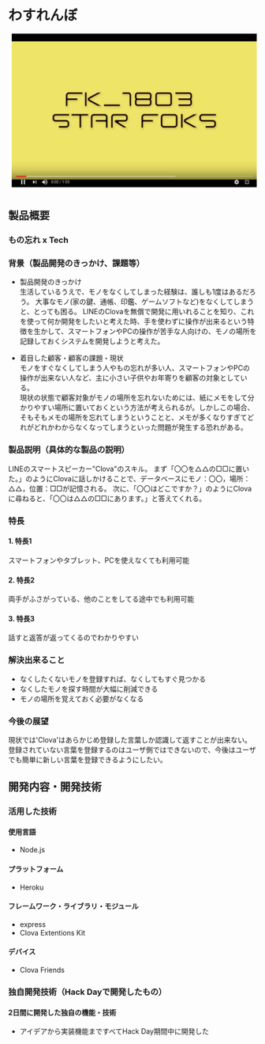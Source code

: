 # わすれんぼ

[![Product Name](fk1803.png)](https://youtu.be/rVMJIfPe9TI)

## 製品概要
### もの忘れ x Tech

### 背景（製品開発のきっかけ、課題等）
- 製品開発のきっかけ  
生活しているうえで、モノをなくしてしまった経験は、誰しも1度はあるだろう。  大事なモノ(家の鍵、通帳、印鑑、ゲームソフトなど)をなくしてしまうと、とっても困る。  LINEのClovaを無償で開発に用いれることを知り、これを使って何か開発をしたいと考えた時、手を使わずに操作が出来るという特徴を生かして、スマートフォンやPCの操作が苦手な人向けの、モノの場所を記録しておくシステムを開発しようと考えた。
 
- 着目した顧客・顧客の課題・現状  
モノをすぐなくしてしまう人やもの忘れが多い人、スマートフォンやPCの操作が出来ない人など、主に小さい子供やお年寄りを顧客の対象としている。  
現状の状態で顧客対象がモノの場所を忘れないためには、紙にメモをして分かりやすい場所に置いておくという方法が考えられるが。しかしこの場合、そもそもメモの場所を忘れてしまうということと、メモが多くなりすぎてどれがどれかわからなくなってしまうといった問題が発生する恐れがある。

### 製品説明（具体的な製品の説明）
LINEのスマートスピーカー"Clova"のスキル。  まず「〇〇を△△の□□に置いた。」のようにClovaに話しかけることで、データベースにモノ：〇〇，場所：△△，位置：□□が記憶される。  次に、「〇〇はどこですか？」のようにClovaに尋ねると、「〇〇は△△の□□にあります。」と答えてくれる。

### 特長

#### 1. 特長1  
スマートフォンやタブレット、PCを使えなくても利用可能

#### 2. 特長2  
両手がふさがっている、他のことをしてる途中でも利用可能

#### 3. 特長3  
話すと返答が返ってくるのでわかりやすい

### 解決出来ること  
- なくしたくないモノを登録すれば、なくしてもすぐ見つかる  
- なくしたモノを探す時間が大幅に削減できる  
- モノの場所を覚えておく必要がなくなる


### 今後の展望
現状では'Clova'はあらかじめ登録した言葉しか認識して返すことが出来ない。登録されていない言葉を登録するのはユーザ側ではできないので、今後はユーザでも簡単に新しい言葉を登録できるようにしたい。

## 開発内容・開発技術
### 活用した技術
#### 使用言語
* Node.js

#### プラットフォーム
* Heroku

#### フレームワーク・ライブラリ・モジュール
* express
* Clova Extentions Kit

#### デバイス
* Clova Friends


### 独自開発技術（Hack Dayで開発したもの）
#### 2日間に開発した独自の機能・技術
* アイデアから実装機能まですべてHack Day期間中に開発した
